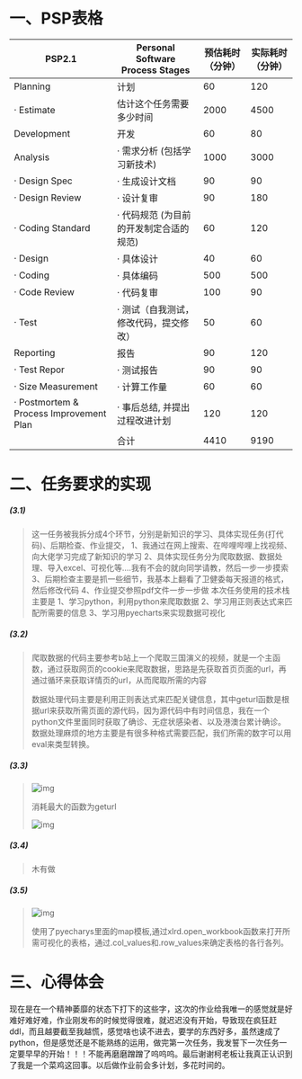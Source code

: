# 一、PSP表格



| PSP2.1                                  | Personal Software Process Stages        | 预估耗时 （分钟） | 实际耗时（分钟） |
| --------------------------------------- | --------------------------------------- | ----------------- | ---------------- |
| Planning                                | 计划                                    | 60                | 120              |
| · Estimate                              | 估计这个任务需要多少时间                | 2000              | 4500             |
| Development                             | 开发                                    | 60                | 80               |
| Analysis                                | ·  需求分析 (包括学习新技术)            | 1000              | 3000             |
| · Design Spec                           | · 生成设计文档                          | 90                | 90               |
| · Design Review                         | · 设计复审                              | 90                | 180              |
| · Coding Standard                       | · 代码规范 (为目前的开发制定合适的规范) | 60                | 120              |
| · Design                                | · 具体设计                              | 40                | 60               |
| · Coding                                | · 具体编码                              | 500               | 500              |
| · Code Review                           | · 代码复审                              | 100               | 90               |
| · Test                                  | · 测试（自我测试，修改代码，提交修改）  | 50                | 60               |
| Reporting                               | 报告                                    | 90                | 120              |
| · Test Repor                            | · 测试报告                              | 90                | 90               |
| · Size Measurement                      | · 计算工作量                            | 60                | 60               |
| · Postmortem & Process Improvement Plan | · 事后总结, 并提出过程改进计划          | 120               | 120              |
|                                         | 合计                                    | 4410              | 9190             |

# 二、任务要求的实现
##### (3.1)
 >这一任务被我拆分成4个环节，分别是新知识的学习、具体实现任务(打代码)、后期检查、作业提交，
 >1、我通过在网上搜索、在哔哩哔哩上找视频、向大佬学习完成了新知识的学习
 >2、具体实现任务分为爬取数据、数据处理、导入excel、可视化等....我有不会的就向同学请教，然后一步一步摸索
 >3、后期检查主要是抓一些细节，我基本上翻看了卫健委每天报道的格式，然后修改代码 
 >4、作业提交参照pdf文件一步一步做
 >本次任务使用的技术栈主要是
 >1、学习python，利用python来爬取数据
 >2、学习用正则表达式来匹配所需要的信息
 >3、学习用pyecharts来实现数据可视化

##### (3.2)
>爬取数据的代码主要参考b站上一个爬取三国演义的视频，就是一个主函数，通过获取网页的cookie来爬取数据，思路是先获取首页页面的url，再通过循环来获取详情页的url，从而爬取所需的内容
>
>数据处理代码主要是利用正则表达式来匹配关键信息，其中geturl函数是根据url来获取所需页面的源代码，因为源代码中有时间信息，我在一个python文件里面同时获取了确诊、无症状感染者、以及港澳台累计确诊。数据处理麻烦的地方主要是有很多种格式需要匹配，我们所需的数字可以用eval来类型转换。

##### (3.3)

>![img](https://img-community.csdnimg.cn/images/b4abff1c2bb042348d879d8a8bfa6d5f.png "#left")
>
>消耗最大的函数为geturl
>
>![img](
>https://img-community.csdnimg.cn/images/146dd128cc29482da055b95b98e0aacb.png "#left")

##### (3.4)

>木有做

##### (3.5)

>![img](https://img-community.csdnimg.cn/images/3c9f05dbcba148b9906b9d018b298599.png "#left")
>
>使用了pyecharys里面的map模板,通过xlrd.open_workbook函数来打开所需可视化的表格，通过.col_values和.row_values来确定表格的各行各列。

# 三、心得体会

现在是在一个精神萎靡的状态下打下的这些字，这次的作业给我唯一的感觉就是好难好难好难，作业刚发布的时候觉得很难，就迟迟没有开始，导致现在疯狂赶ddl，而且越要截至我越慌，感觉啥也读不进去，要学的东西好多，虽然速成了python，但是感觉还是不能熟练的运用，做完第一次任务，我发誓下一次任务一定要早早的开始！！！不能再磨磨蹭蹭了呜呜呜。最后谢谢柯老板让我真正认识到了我是一个菜鸡这回事。以后做作业前会多计划，多花时间的。